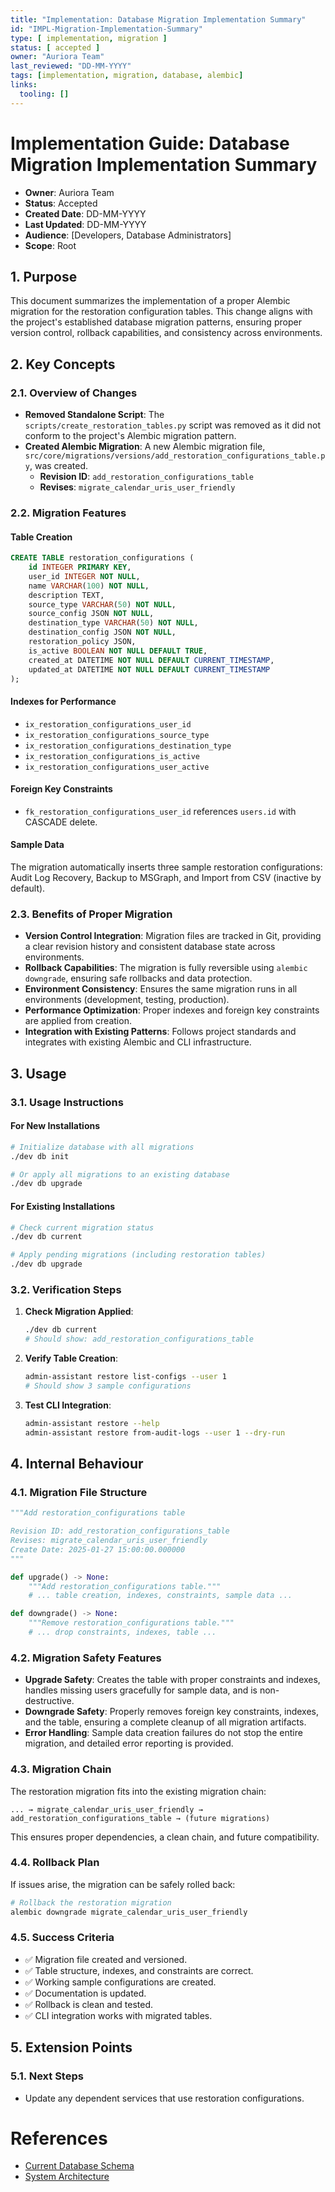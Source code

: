 ```yaml
---
title: "Implementation: Database Migration Implementation Summary"
id: "IMPL-Migration-Implementation-Summary"
type: [ implementation, migration ]
status: [ accepted ]
owner: "Auriora Team"
last_reviewed: "DD-MM-YYYY"
tags: [implementation, migration, database, alembic]
links:
  tooling: []
---
```


# Implementation Guide: Database Migration Implementation Summary

- **Owner**: Auriora Team
- **Status**: Accepted
- **Created Date**: DD-MM-YYYY
- **Last Updated**: DD-MM-YYYY
- **Audience**: [Developers, Database Administrators]
- **Scope**: Root

## 1. Purpose

This document summarizes the implementation of a proper Alembic migration for the restoration configuration tables. This change aligns with the project's established database migration patterns, ensuring proper version control, rollback capabilities, and consistency across environments.

## 2. Key Concepts

### 2.1. Overview of Changes

-   **Removed Standalone Script**: The `scripts/create_restoration_tables.py` script was removed as it did not conform to the project's Alembic migration pattern.
-   **Created Alembic Migration**: A new Alembic migration file, `src/core/migrations/versions/add_restoration_configurations_table.py`, was created.
    -   **Revision ID**: `add_restoration_configurations_table`
    -   **Revises**: `migrate_calendar_uris_user_friendly`

### 2.2. Migration Features

#### Table Creation

```sql
CREATE TABLE restoration_configurations (
    id INTEGER PRIMARY KEY,
    user_id INTEGER NOT NULL,
    name VARCHAR(100) NOT NULL,
    description TEXT,
    source_type VARCHAR(50) NOT NULL,
    source_config JSON NOT NULL,
    destination_type VARCHAR(50) NOT NULL,
    destination_config JSON NOT NULL,
    restoration_policy JSON,
    is_active BOOLEAN NOT NULL DEFAULT TRUE,
    created_at DATETIME NOT NULL DEFAULT CURRENT_TIMESTAMP,
    updated_at DATETIME NOT NULL DEFAULT CURRENT_TIMESTAMP
);
```

#### Indexes for Performance

-   `ix_restoration_configurations_user_id`
-   `ix_restoration_configurations_source_type`
-   `ix_restoration_configurations_destination_type`
-   `ix_restoration_configurations_is_active`
-   `ix_restoration_configurations_user_active`

#### Foreign Key Constraints

-   `fk_restoration_configurations_user_id` references `users.id` with CASCADE delete.

#### Sample Data

The migration automatically inserts three sample restoration configurations: Audit Log Recovery, Backup to MSGraph, and Import from CSV (inactive by default).

### 2.3. Benefits of Proper Migration

-   **Version Control Integration**: Migration files are tracked in Git, providing a clear revision history and consistent database state across environments.
-   **Rollback Capabilities**: The migration is fully reversible using `alembic downgrade`, ensuring safe rollbacks and data protection.
-   **Environment Consistency**: Ensures the same migration runs in all environments (development, testing, production).
-   **Performance Optimization**: Proper indexes and foreign key constraints are applied from creation.
-   **Integration with Existing Patterns**: Follows project standards and integrates with existing Alembic and CLI infrastructure.

## 3. Usage

### 3.1. Usage Instructions

#### For New Installations

```bash
# Initialize database with all migrations
./dev db init

# Or apply all migrations to an existing database
./dev db upgrade
```

#### For Existing Installations

```bash
# Check current migration status
./dev db current

# Apply pending migrations (including restoration tables)
./dev db upgrade
```

### 3.2. Verification Steps

1.  **Check Migration Applied**:
    ```bash
    ./dev db current
    # Should show: add_restoration_configurations_table
    ```
2.  **Verify Table Creation**:
    ```bash
    admin-assistant restore list-configs --user 1
    # Should show 3 sample configurations
    ```
3.  **Test CLI Integration**:
    ```bash
    admin-assistant restore --help
    admin-assistant restore from-audit-logs --user 1 --dry-run
    ```

## 4. Internal Behaviour

### 4.1. Migration File Structure

```python
"""Add restoration_configurations table

Revision ID: add_restoration_configurations_table
Revises: migrate_calendar_uris_user_friendly
Create Date: 2025-01-27 15:00:00.000000
"""

def upgrade() -> None:
    """Add restoration_configurations table."""
    # ... table creation, indexes, constraints, sample data ...

def downgrade() -> None:
    """Remove restoration_configurations table."""
    # ... drop constraints, indexes, table ...
```

### 4.2. Migration Safety Features

-   **Upgrade Safety**: Creates the table with proper constraints and indexes, handles missing users gracefully for sample data, and is non-destructive.
-   **Downgrade Safety**: Properly removes foreign key constraints, indexes, and the table, ensuring a complete cleanup of all migration artifacts.
-   **Error Handling**: Sample data creation failures do not stop the entire migration, and detailed error reporting is provided.

### 4.3. Migration Chain

The restoration migration fits into the existing migration chain:

`... → migrate_calendar_uris_user_friendly → add_restoration_configurations_table → (future migrations)`

This ensures proper dependencies, a clean chain, and future compatibility.

### 4.4. Rollback Plan

If issues arise, the migration can be safely rolled back:

```bash
# Rollback the restoration migration
alembic downgrade migrate_calendar_uris_user_friendly
```

### 4.5. Success Criteria

-   ✅ Migration file created and versioned.
-   ✅ Table structure, indexes, and constraints are correct.
-   ✅ Working sample configurations are created.
-   ✅ Documentation is updated.
-   ✅ Rollback is clean and tested.
-   ✅ CLI integration works with migrated tables.

## 5. Extension Points

### 5.1. Next Steps

-   Update any dependent services that use restoration configurations.

# References

-   [Current Database Schema](DATA-002-Current-Schema.md)
-   [System Architecture](ARCH-001-System-Architecture.md)
